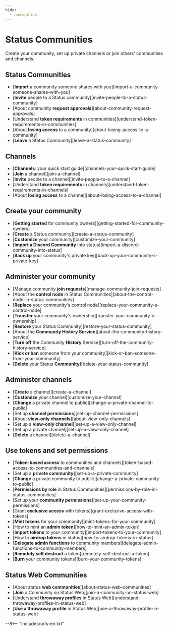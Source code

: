 ```yaml
---
hide:
  - navigation
---
```


# Status Communities

Create your community, set up private channels or join others' communities and channels.

## Status Communities

- [**Import** a community someone shares with you][import-a-community-someone-shares-with-you]
- [**Invite** people to a Status community][invite-people-to-a-status-community]
- [About community **request approvals**][about-community-request-approvals]
- [Understand **token requirements** in communities][understand-token-requirements-in-communities]
- [About **losing access** to a community][about-losing-access-to-a-community]
- [**Leave** a Status Community][leave-a-status-community]

## Channels

- [**Channels**: your quick start guide][channels-your-quick-start-guide]
- [**Join** a channel][join-a-channel]
- [**Invite** people to a channel][invite-people-to-a-channel]
- [Understand **token requirements** in channels][understand-token-requirements-in-channels]
- [About **losing access** to a channel][about-losing-access-to-a-channel]

## Create your community

- [**Getting started** for community owners][getting-started-for-community-owners]
- [**Create** a Status community][create-a-status-community]
- [**Customize** your community][customize-your-community]
- [**Import a Discord Community** into status][import-a-discord-community-into-status]
- [**Back up** your community's private key][back-up-your-community-s-private-key]

## Administer your community

- [Manage community **join requests**][manage-community-join-requests]
- [About the **control node** in Status Communities][about-the-control-node-in-status-communities]
- [**Replace** your community's control node][replace-your-community-s-control-node]
- [**Transfer** your community's ownership][transfer-your-community-s-ownership]
- [**Restore** your Status Community][restore-your-status-community]
- [About the **Community History Service**][about-the-community-history-service]
- [**Turn off** the Community **History** Service][turn-off-the-community-history-service]
- [**Kick or ban** someone from your community][kick-or-ban-someone-from-your-community]
- [**Delete** your Status **Community**][delete-your-status-community]

## Administer channels

- [**Create** a channel][create-a-channel]
- [**Customize** your channel][customize-your-channel]
- [**Change** a private channel to public][change-a-private-channel-to-public]
- [Set up **channel permissions**][set-up-channel-permissions]
- [About **view-only channels**][about-view-only-channels]
- [Set up a **view-only channel**][set-up-a-view-only-channel]
- [Set up a private channel][set-up-a-view-only-channel]
- [**Delete** a channel][delete-a-channel]

## Use tokens and set permissions

- [**Token-based access** to communities and channels][token-based-access-to-communities-and-channels]
- [Set up a **private community**][set-up-a-private-community]
- [**Change** a private community to public][change-a-private-community-to-public]
- [**Permissions by role** in Status Communities][permissions-by-role-in-status-communities]
- [Set up your **community permissions**][set-up-your-community-permissions]
- [Grant **exclusive access** with tokens][grant-exclusive-access-with-tokens]
- [**Mint tokens** for your community][mint-tokens-for-your-community]
- [How to mint an **admin token**][how-to-mint-an-admin-token]
- [**Import tokens** to your community][import-tokens-to-your-community]
- [How to **airdrop tokens** in status][how-to-airdrop-tokens-in-status]
- [**Delegate admin functions** to community members][delegate-admin-functions-to-community-members]
- [**Remotely self destruct** a token][remotely-self-destruct-a-token]
- [**Burn** your community tokens][burn-your-community-tokens]

## Status Web Communities

- [About status **web communities**][about-status-web-communities]
- [**Join** a Community on Status Web][join-a-community-on-status-web]
- [Understand **throwaway profiles** in Status Web][understand-throwaway-profiles-in-status-web]
- [**Use a throwaway profile** in Status Web][use-a-throwaway-profile-in-status-web]

--8<-- "includes/urls-en.txt"
